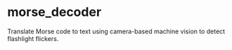 # morse_decoder

Translate Morse code to text using camera-based machine vision to detect flashlight flickers.


